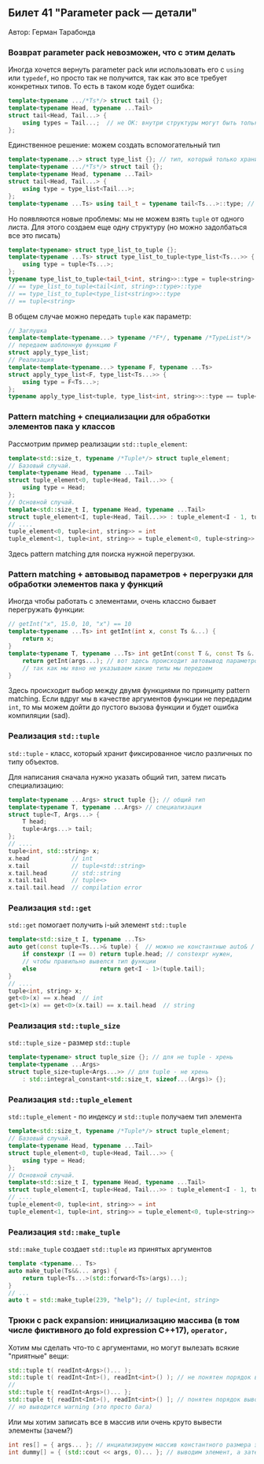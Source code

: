 ## Билет 41 "Parameter pack — детали"
Автор: Герман Тарабонда

### Возврат parameter pack невозможен, что с этим делать

Иногда хочется вернуть parameter pack или использовать его с `using`  или `typedef`, но просто так не получится, так как это все требует конкретных типов. То есть в таком коде будет ошибка:

```C++
template<typename .../*Ts*/> struct tail {};
template<typename Head, typename ...Tail>
struct tail<Head, Tail...> {
    using types = Tail...;  // не ОК: внутри структуры могут быть только типы
};
```

Единственное решение: можем создать вспомогательный тип

```C++
template<typename...> struct type_list {}; // тип, который только хранит в себе parameter pack
template<typename .../*Ts*/> struct tail {};
template<typename Head, typename ...Tail>
struct tail<Head, Tail...> {
    using type = type_list<Tail...>;
};
template<typename ...Ts> using tail_t = typename tail<Ts...>::type; // можем создать псевдоним
```

Но появляются новые проблемы: мы не можем взять `tuple` от одного листа. Для этого создаем еще одну структуру (но можно задолбаться все это писать)

```C++
template<typename> struct type_list_to_tuple {};
template<typename ...Ts> struct type_list_to_tuple<type_list<Ts...>> {
    using type = tuple<Ts...>;
};
typename type_list_to_tuple<tail_t<int, string>>::type = tuple<string>
// == type_list_to_tuple<tail<int, string>::type>::type
// == type_list_to_tuple<type_list<string>>::type
// == tuple<string>
```

В общем случае можно передать `tuple` как параметр:

```C++
// Заглушка
template<template<typename...> typename /*F*/, typename /*TypeList*/>
// передаем шаблонную функцию F
struct apply_type_list;
// Реализация
template<template<typename...> typename F, typename ...Ts>
struct apply_type_list<F, type_list<Ts...>> {
    using type = F<Ts...>;
};
typename apply_type_list<tuple, type_list<int, string>>::type == tuple<int, string> 
```

### Pattern matching + специализации для обработки элементов пака у классов

Рассмотрим пример реализации `std::tuple_element`:

```C++
template<std::size_t, typename /*Tuple*/> struct tuple_element;
// Базовый случай.
template<typename Head, typename ...Tail>
struct tuple_element<0, tuple<Head, Tail...>> {
    using type = Head;
};
// Основной случай.
template<std::size_t I, typename Head, typename ...Tail>
struct tuple_element<I, tuple<Head, Tail...>> : tuple_element<I - 1, tuple<Tail...>> {};
// ....
tuple_element<0, tuple<int, string>> = int
tuple_element<1, tuple<int, string>> = tuple_element<0, tuple<string>> = string
```

Здесь pattern matching для поиска нужной перегрузки.

### Pattern matching + автовывод параметров + перегрузки для обработки элементов пака у функций

Иногда чтобы работать с элементами, очень классно бывает перегружать функции:

```C++
// getInt("x", 15.0, 10, "x") == 10
template<typename ...Ts> int getInt(int x, const Ts &...) {
    return x;
}
template<typename T, typename ...Ts> int getInt(const T &, const Ts &...args) {
    return getInt(args...); // вот здесь происходит автовывод параметров
    // так как мы явно не указываем какие типы мы передаем
}
```

Здесь происходит выбор между двумя функциями по принципу pattern matching. Если вдруг мы в качестве аргументов функции не передадим `int`, то мы можем дойти до пустого вызова функции и будет ошибка компиляции (sad).

### Реализация `std::tuple`

`std::tuple` - класс, который хранит фиксированное число различных по типу объектов.

Для написания сначала нужно указать общий тип, затем писать специализацию:

```C++
template<typename ...Args> struct tuple {}; // общий тип
template<typename T, typename ...Args> // специализация
struct tuple<T, Args...> {
    T head;
    tuple<Args...> tail;
};
// ....
tuple<int, std::string> x;
x.head            // int
x.tail            // tuple<std::string>
x.tail.head       // std::string
x.tail.tail       // tuple<>
x.tail.tail.head  // compilation error
```

### Реализация `std::get`

`std::get` помогает получить i-ый элемент `std::tuple`

```C++
template<std::size_t I, typename ...Ts>
auto get(const tuple<Ts...>& tuple) {  // можно не константные auto& / tuple&
    if constexpr (I == 0) return tuple.head; // constexpr нужен,
    // чтобы правильно вывелся тип функции
    else                  return get<I - 1>(tuple.tail);
}
// ....
tuple<int, string> x;
get<0>(x) == x.head  // int
get<1>(x) == get<0>(x.tail) == x.tail.head  // string
```

### Реализация `std::tuple_size`

`std::tuple_size` - размер `std::tuple`

```C++
template<typename> struct tuple_size {}; // для не tuple - хрень
template<typename ...Args>
struct tuple_size<tuple<Args...>> // для tuple - не хрень
    : std::integral_constant<std::size_t, sizeof...(Args)> {};
```

### Реализация `std::tuple_element`

`std::tuple_element` - по индексу и `std::tuple` получаем тип элемента

```C++
template<std::size_t, typename /*Tuple*/> struct tuple_element;
// Базовый случай.
template<typename Head, typename ...Tail>
struct tuple_element<0, tuple<Head, Tail...>> {
    using type = Head;
};
// Основной случай.
template<std::size_t I, typename Head, typename ...Tail>
struct tuple_element<I, tuple<Head, Tail...>> : tuple_element<I - 1, tuple<Tail...>> {};
// ....
tuple_element<0, tuple<int, string>> = int
tuple_element<1, tuple<int, string>> = tuple_element<0, tuple<string>> = string
```

### Реализация `std::make_tuple`

`std::make_tuple` создает `std::tuple` из принятых аргументов

```C++
template <typename... Ts>
auto make_tuple(Ts&&... args) {
    return tuple<Ts...>(std::forward<Ts>(args)...);
}
// ...
auto t = std::make_tuple(239, "help"); // tuple<int, string>
```

### Трюки с pack expansion: инициализацию массива (в том числе фиктивного до fold expression C++17), `operator,`

Хотим мы сделать что-то с аргументами, но могут вылезать всякие "приятные" вещи:

```C++
std::tuple t( readInt<Args>()... );
std::tuple t( readInt<Int>(), readInt<int>() ); // не понятен порядок вывода
//
std::tuple t{ readInt<Args>()... };
std::tuple t{ readInt<Int>(), readInt<int>() ]; // понятен порядок вывода,
// но выводится warning (это просто бага)
```

Или мы хотим записать все в массив или очень круто вывести элементы (зачем?)

```C++
int res[] = { args... }; // инциализируем массив константного размера элементами args
int dummy[] = { (std::cout << args, 0)... }; // выводим элемент, а затем инциализируем массив нулями
```
